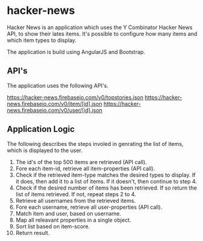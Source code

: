 # hacker-news

Hacker News is an application which uses the Y Combinator Hacker News API, to show their lates items.
It's possible to configure how many items and which item types to display.

The application is build using AngularJS and Bootstrap.

## API's
The application uses the following API's.

https://hacker-news.firebaseio.com/v0/topstories.json
https://hacker-news.firebaseio.com/v0/item/[id].json
https://hacker-news.firebaseio.com/v0/user/[id].json

## Application Logic
The following describes the steps involed in genrating the list of items, which is displayed to the user.

1. The id's of the top 500 items are retrieved (API call). 
2. Fore each item-id, retrieve all item-properties (API call).
3. Check if the retrieved item-type matches the desired types to display. If it does, then add it to a list of items. If it doesn't, then continue to step 4.
4. Check if the desired number of items has been retrieved. If so return the list of items retrieved. If not, repeat steps 2 to 4.
5. Retrieve all usernames from the retrieved items.
6. Fore each username, retrieve all user-properties (API call).
7. Match item and user, based on username.
8. Map all releavant properties in a single object.
9. Sort list based on item-score.
10. Return result.